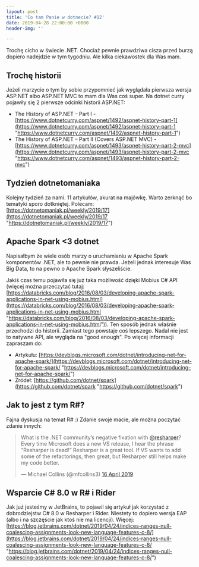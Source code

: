 ```yaml
---
layout: post
title: 'Co tam Panie w dotnecie? #12'
date: 2019-04-28 22:00:00 +0000
header-img: ''

---
```

Trochę cicho w świecie .NET. Chociaż pewnie prawdziwa cisza przed burzą dopiero nadejdzie w tym tygodniu. Ale kilka ciekawostek dla Was mam.

## Trochę historii

Jeżeli marzycie o tym by sobie przypomnieć jak wyglądała pierwsza wersja ASP.NET albo ASP.NET MVC to mam dla Was coś super. Na dotnet curry pojawiły się 2 pierwsze odcinki historii ASP.NET:

* The History of ASP.NET – Part I - [https://www.dotnetcurry.com/aspnet/1492/aspnet-history-part-1](https://www.dotnetcurry.com/aspnet/1492/aspnet-history-part-1 "https://www.dotnetcurry.com/aspnet/1492/aspnet-history-part-1")
* The History of ASP.NET – Part II (Covers ASP.NET MVC) - [https://www.dotnetcurry.com/aspnet/1493/aspnet-history-part-2-mvc](https://www.dotnetcurry.com/aspnet/1493/aspnet-history-part-2-mvc "https://www.dotnetcurry.com/aspnet/1493/aspnet-history-part-2-mvc")

## Tydzień dotnetomaniaka

Kolejny tydzień za nami. 11 artykułów, akurat na majówkę. Warto zerknąć bo tematyki sporo dotkniętej. Polecam: [https://dotnetomaniak.pl/weekly/2019/17](https://dotnetomaniak.pl/weekly/2019/17 "https://dotnetomaniak.pl/weekly/2019/17")

## Apache Spark <3 dotnet

Napisałbym że wiele osób marzy o uruchamianiu w Apache Spark komponentów .NET, ale to pewnie nie prawda. Jeżeli jednak interesuje Was Big Data, to na pewno o Apache Spark słyszeliście.

Jakiś czas temu pojawiła się już taka możliwość dzięki Mobius C# API (więcej można przeczytać tutaj: [https://databricks.com/blog/2016/08/03/developing-apache-spark-applications-in-net-using-mobius.html](https://databricks.com/blog/2016/08/03/developing-apache-spark-applications-in-net-using-mobius.html "https://databricks.com/blog/2016/08/03/developing-apache-spark-applications-in-net-using-mobius.html")). Ten sposób jednak właśnie przechodzi do historii. Zamiast tego powstaje coś lepszego. Nadal nie jest to natywne API, ale wygląda na "good enough". Po więcej informacji zapraszam do:

* Artykułu: [https://devblogs.microsoft.com/dotnet/introducing-net-for-apache-spark/](https://devblogs.microsoft.com/dotnet/introducing-net-for-apache-spark/ "https://devblogs.microsoft.com/dotnet/introducing-net-for-apache-spark/")
* Źródeł: [https://github.com/dotnet/spark](https://github.com/dotnet/spark "https://github.com/dotnet/spark")

## Jak to jest z tym R#?

Fajna dyskusja na temat R# :) Zdanie swoje macie, ale można poczytać zdanie innych:
<blockquote class="twitter-tweet" data-lang="en-gb"><p lang="en" dir="ltr">What is the .NET community’s negative fixation with <a href="https://twitter.com/resharper?ref_src=twsrc%5Etfw">@resharper</a>? Every time Microsoft does a new VS release, I hear the phrase “Resharper is dead!” Resharper is a great tool. If VS wants to add some of the refactorings, then great, but Resharper still helps make my code better.</p>— Michael Collins (@mfcollins3) <a href="https://twitter.com/mfcollins3/status/1118209661054767104?ref_src=twsrc%5Etfw">16 April 2019</a></blockquote>
<script async src="https://platform.twitter.com/widgets.js" charset="utf-8"></script>

## Wsparcie C# 8.0 w R# i Rider

Jak już jesteśmy w JetBrains, to pojawil się artykuł jak korzystać z dobrodziejstw C# 8.0 w Resharper i Rider. Niestety to dopiero wersja EAP (albo i na szczęście jak ktoś nie ma licencji). Więcej: [https://blog.jetbrains.com/dotnet/2019/04/24/indices-ranges-null-coalescing-assignments-look-new-language-features-c-8/](https://blog.jetbrains.com/dotnet/2019/04/24/indices-ranges-null-coalescing-assignments-look-new-language-features-c-8/ "https://blog.jetbrains.com/dotnet/2019/04/24/indices-ranges-null-coalescing-assignments-look-new-language-features-c-8/")